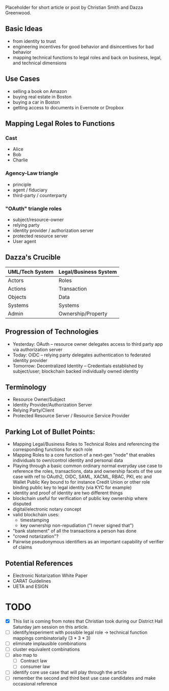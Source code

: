 Placeholder for short article or post by Christian Smith and Dazza Greenwood.

## Basic Ideas

* from identity to trust
* engineering incentives for good behavior and disincentives for bad behavior
* mapping technical functions to legal roles and back on business, legal, and technical dimensions

## Use Cases

- selling a book on Amazon
- buying real estate in Boston
- buying a car in Boston
- getting access to documents in Evernote or Dropbox

## Mapping Legal Roles to Functions

### Cast
  * Alice
  * Bob
  * Charlie

### Agency-Law triangle
  - principle
  - agent / fiduciary
  - third-party / counterparty
	
### "OAuth" triangle roles
  - subject/resource-owner
  - relying party
  - identity provider / authorization server
  - protected resource server
  - User agent

## Dazza's Crucible

| UML/Tech System | Legal/Business System |
|-----------------|-----------------------|
| Actors          | Roles                 |
| Actions         | Transaction           |
| Objects         | Data                  |
| Systems         | Systems               |
| Admin           | Ownership/Property    |

## Progression of Technologies

* Yesterday: OAuth – resource owner delegates access to third party app via authorization server
* Today: OIDC – relying party delegates authentication to federated identity provider
* Tomorrow: Decentralized Identity – Credentials established by subject/user; blockchain backed individually owned identity

## Terminology

* Resource Owner/Subject
* Identity Provider/Authorization Server
* Relying Party/Client
* Protected Resource Server / Resource Service Provider

## Parking Lot of Bullet Points:

* Mapping Legal/Business Roles to Technical Roles and referencing the corresponding functions for each role
* Mapping Roles to a core function of a next-gen "node" that enables individuals to own/control identity and personal data
* Playing through a basic common ordinary normal everyday use case to reference the roles, transactions, data and ownership facets of the use case with ref to OAuth2, OIDC, SAML, XACML, RBAC, PKI, etc and Wallet Public Key bound to for instance Credit Union or other role binding public key to legal identity (via KYC for example)
* identity and proof of identity are two different things
* blockchain useful for verification of public key ownership where disputed
* digital/electronic notary concept
* valid blockchain uses:
  * timestamping
  * key ownership non-repudiation ("I never signed that")
* "bank statement" of all the transactions a person has done
* "crowd notarization"?
* Pairwise pseudonymous identifiers as an important capability of verifier of claims 

## Potential References

* Electronic Notarization White Paper
* CARAT Guidelines
* UETA and ESIGN

# TODO

* [x] This list is coming from notes that Christian took during our District Hall Saturday jam session on this article.
* [ ] identify/experiment with possible legal role -> technical function mappings combinatorially (3 * 3 * 3)
* [ ] eliminate implausible combinations
* [ ] cluster equivalent combinations
* [ ] also map to
  * [ ] Contract law
  * [ ] consumer law
* [ ] identify core use case that will play through the article
* [ ] remember the second and third best use case candidates and make occasional reference
